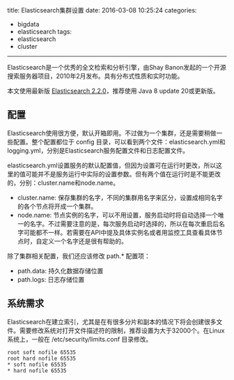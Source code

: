 title: Elasticsearch集群设置
date: 2016-03-08 10:25:24
categories:
- bigdata
- elasticsearch
tags:
- elasticsearch
- cluster
---

Elasticsearch是一个优秀的全文检索和分析引擎，由Shay Banon发起的一个开源搜索服务器项目，2010年2月发布。具有分布式性质和实时功能。

本文使用最新版 [Elasticsearch 2.2.0](https://download.elasticsearch.org/elasticsearch/release/org/elasticsearch/distribution/tar/elasticsearch/2.2.0/elasticsearch-2.2.0.tar.gz)，推荐使用 Java 8 update 20或更新版。

## 配置

Elasticsearch使用很方便，默认开箱即用。不过做为一个集群，还是需要稍做一些配置。整个配置都位于 config 目录，可以看到两个文件：elasticsearch.yml和logging.yml，分别是Elasticsearch服务配置文件和日志配置文件。

elasticsearch.yml设置服务的默认配置值，但因为设置可在运行时更改，所以这里的值可能并不是服务运行中实际的设置参数。但有两个值在运行时是不能更改的，分别：cluster.name和node.name。

- cluster.name: 保存集群的名字，不同的集群用名字来区分，设置成相同名字的各个节点将开成一个集群。
- node.name: 节点实例的名字，可以不用设置，服务启动时将自动选择一个唯一的名字。不过需要注意的是，每次服务启动时选择的，所以在每次重启后名字可能都不一样。若需要在API中提及具体实例名或者用监控工具查看具体节点时，自定义一个名字还是很有帮助的。

除了集群相关配置，我们还应该修改 path.* 配置项：

- path.data: 持久化数据存储位置
- path.logs: 日志存储位置

## 系统需求

Elasticsearch在建立索引，尤其是在有很多分片和副本的情况下将会创建很多文件。需要修改系统对打开文件描述符的限制，推荐设置为大于32000个。在Linux系统上，一般在 /etc/security/limits.conf 目录修改。

```
root soft nofile 65535
root hard nofile 65535
* soft nofile 65535
* hard nofile 65535
```



